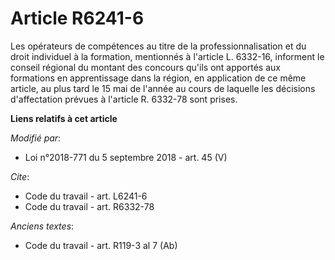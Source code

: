 # Article R6241-6

Les   opérateurs de compétences au titre de la professionnalisation et du droit individuel à la formation, mentionnés à
l'article L. 6332-16, informent le conseil régional du montant des concours qu'ils ont apportés aux formations en
apprentissage dans la région, en application de ce même article, au plus tard le 15 mai de l'année au cours de laquelle les
décisions d'affectation prévues à l'article R. 6332-78 sont prises.

**Liens relatifs à cet article**

_Modifié par_:

  - Loi n°2018-771 du 5 septembre 2018 - art. 45 (V)

_Cite_:

  - Code du travail - art. L6241-6
  - Code du travail - art. R6332-78

_Anciens textes_:

  - Code du travail - art. R119-3 al 7 (Ab)
